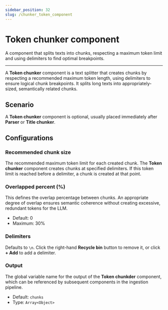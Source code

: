 ```yaml
---
sidebar_position: 32
slug: /chunker_token_component
---
```


# Token chunker component

A component that splits texts into chunks, respecting a maximum token limit and using delimiters to find optimal breakpoints.

---

A **Token chunker** component is a text splitter that creates chunks by respecting a recommended maximum token length, using delimiters to ensure logical chunk breakpoints. It splits long texts into appropriately-sized, semantically related chunks.


## Scenario

A **Token chunker** component is optional, usually placed immediately after **Parser** or **Title chunker**.

## Configurations

### Recommended chunk size

The recommended maximum token limit for each created chunk. The **Token chunker** component creates chunks at specified delimiters. If this token limit is reached before a delimiter, a chunk is created at that point.

### Overlapped percent (%)

This defines the overlap percentage between chunks. An appropriate degree of overlap ensures semantic coherence without creating excessive, redundant tokens for the LLM.

- Default: 0
- Maximum: 30%


### Delimiters

Defaults to `\n`. Click the right-hand **Recycle bin** button to remove it, or click **+ Add** to add a delimiter.


### Output

The global variable name for the output of the **Token chunkder** component, which can be referenced by subsequent components in the ingestion pipeline.

- Default: `chunks`
- Type: `Array<Object>`